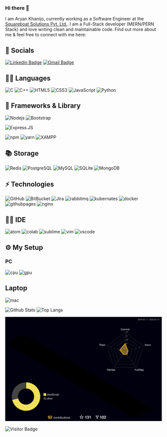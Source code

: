 ### Hi there 👋

I am Aryan Khanijo, currently working as a Software Engineer at the [Squareboat Solutions Pvt. Ltd.](https://squareboat.com/). I am a Full-Stack developer (MERN/PERN Stack) and love writing clean and maintainable code. Find out more about me & feel free to connect with me here:

## 👨 Socials
[![Linkedin Badge](https://img.shields.io/badge/LinkedIn-0077B5?style=for-the-badge&logo=linkedin&logoColor=white)](https://www.linkedin.com/in/aryan-khanijo-8700a1229/)
[![Gmail Badge](https://img.shields.io/badge/Gmail-D14836?style=for-the-badge&logo=gmail&logoColor=white)](mailto:aryan.khanijo@gmail.com)



## 🧑‍💻 Languages

![C](https://img.shields.io/badge/C-00599C?style=for-the-badge&logo=c&logoColor=white)
![C++](https://img.shields.io/badge/C%2B%2B-00599C?style=for-the-badge&logo=c%2B%2B&logoColor=white)
![HTML5](https://img.shields.io/badge/HTML5-E34F26?style=for-the-badge&logo=html5&logoColor=white)
![CSS3](https://img.shields.io/badge/CSS3-1572B6?style=for-the-badge&logo=css3&logoColor=white)
![JavaScript](https://img.shields.io/badge/JavaScript-323330?style=for-the-badge&logo=javascript&logoColor=F7DF1E)
![Python](https://img.shields.io/badge/Python-FFD43B?style=for-the-badge&logo=python&logoColor=blue)

## 🚀 Frameworks & Library

![Nodejs](https://img.shields.io/badge/Node.js-339933?style=for-the-badge&logo=nodedotjs&logoColor=white)
![Bootstrap](https://img.shields.io/badge/Bootstrap-563D7C?style=for-the-badge&logo=bootstrap&logoColor=white)
<!-- ![AngularJS](https://img.shields.io/badge/AngularJS-E23237?style=for-the-badge&logo=angularjs&logoColor=white)
![Django](https://img.shields.io/badge/Django-092E20?style=for-the-badge&logo=django&logoColor=green)
![DRF](https://img.shields.io/badge/django%20rest-ff1709?style=for-the-badge&logo=django&logoColor=white) -->
![Express.JS](https://img.shields.io/badge/Express.js-000000?style=for-the-badge&logo=express&logoColor=white)
<!-- ![JQuery](https://img.shields.io/badge/jQuery-0769AD?style=for-the-badge&logo=jquery&logoColor=white)
![Numpy](https://img.shields.io/badge/Numpy-777BB4?style=for-the-badge&logo=numpy&logoColor=white)
![Scipy](https://img.shields.io/badge/SciPy-654FF0?style=for-the-badge&logo=SciPy&logoColor=white)
![Pandas](https://img.shields.io/badge/Pandas-2C2D72?style=for-the-badge&logo=pandas&logoColor=white)
![ScikitLearn](https://img.shields.io/badge/scikit_learn-F7931E?style=for-the-badge&logo=scikit-learn&logoColor=white)
![OpenCV](https://img.shields.io/badge/OpenCV-27338e?style=for-the-badge&logo=OpenCV&logoColor=white)
![pypi](https://img.shields.io/badge/pypi-3775A9?style=for-the-badge&logo=pypi&logoColor=white) -->
![npm](https://img.shields.io/badge/npm-CB3837?style=for-the-badge&logo=npm&logoColor=white)
![yarn](https://img.shields.io/badge/Yarn-2C8EBB?style=for-the-badge&logo=yarn&logoColor=white)
![XAMPP](https://img.shields.io/badge/Xampp-F37623?style=for-the-badge&logo=xampp&logoColor=white)

## 📚 Storage

![Redis](https://img.shields.io/badge/redis-CC0000.svg?&style=for-the-badge&logo=redis&logoColor=white)
![PostgreSQL](https://img.shields.io/badge/PostgreSQL-316192?style=for-the-badge&logo=postgresql&logoColor=white)
![MySQL](https://img.shields.io/badge/MySQL-005C84?style=for-the-badge&logo=mysql&logoColor=white)
![SQLite](https://img.shields.io/badge/SQLite-07405E?style=for-the-badge&logo=sqlite&logoColor=white)
![MongoDB](https://img.shields.io/badge/MongoDB-4EA94B?style=for-the-badge&logo=mongodb&logoColor=white)
<!-- ![Firebase](https://img.shields.io/badge/firebase-ffca28?style=for-the-badge&logo=firebase&logoColor=black)
![PLSQL](https://img.shields.io/badge/PLSQL-F80000?style=for-the-badge&logo=oracle&logoColor=black)
<!-- 
## 💡 Prototyping Platforms

![RaspberryPi](https://img.shields.io/badge/Raspberry%20Pi-A22846?style=for-the-badge&logo=Raspberry%20Pi&logoColor=white)
![Arduino](https://img.shields.io/badge/Arduino-00979D?style=for-the-badge&logo=Arduino&logoColor=white)
## 💻 Terminals
<!-- ![Git](https://img.shields.io/badge/GIT-E44C30?style=for-the-badge&logo=git&logoColor=white)
<!-- ![Linux](https://img.shields.io/badge/Linux-FCC624?style=for-the-badge&logo=linux&logoColor=black)
<!-- ![zsh](https://img.shields.io/badge/zsh-000000?style=for-the-badge&logo=iterm2&logoColor=white)
<![powershell](https://img.shields.io/badge/powershell-5391FE?style=for-the-badge&logo=powershell&logoColor=white)
![Windowsterminal](https://img.shields.io/badge/windows%20terminal-4D4D4D?style=for-the-badge&logo=windows%20terminal&logoColor=white) -->

<!-- ## 💽 Operating System
<!-- ![Kali](https://img.shields.io/badge/Kali_Linux-557C94?style=for-the-badge&logo=kali-linux&logoColor=white)
<!-- ![Ubuntu](https://img.shields.io/badge/Ubuntu-E95420?style=for-the-badge&logo=ubuntu&logoColor=white)
<!-- ![MacOS](https://img.shields.io/badge/mac%20os-000000?style=for-the-badge&logo=apple&logoColor=white)
![windows](https://img.shields.io/badge/Windows-0078D6?style=for-the-badge&logo=windows&logoColor=white)-->

## ⚡ Technologies

<!--![Heroku](https://img.shields.io/badge/Heroku-430098?style=for-the-badge&logo=heroku&logoColor=white) -->
![GitHub](https://img.shields.io/badge/GitHub-100000?style=for-the-badge&logo=github&logoColor=white)
![BitBucket](https://img.shields.io/badge/Bitbucket-0747a6?style=for-the-badge&logo=bitbucket&logoColor=white)
![Jira](https://img.shields.io/badge/Jira-0052CC?style=for-the-badge&logo=Jira&logoColor=white)
![rabbitmq](https://img.shields.io/badge/rabbitmq-%23FF6600.svg?&style=for-the-badge&logo=rabbitmq&logoColor=white)
![kubernates](https://img.shields.io/badge/kubernetes-326ce5.svg?&style=for-the-badge&logo=kubernetes&logoColor=white)
![docker](https://img.shields.io/badge/Docker-2CA5E0?style=for-the-badge&logo=docker&logoColor=white)
![githubpages](https://img.shields.io/badge/GitHub%20Pages-222222?style=for-the-badge&logo=GitHub%20Pages&logoColor=white)
![nginx](https://img.shields.io/badge/Nginx-009639?style=for-the-badge&logo=nginx&logoColor=white)

## 👩‍💻 IDE

<!--![arduinoide](https://img.shields.io/badge/Arduino_IDE-00979D?style=for-the-badge&logo=arduino&logoColor=white) -->
![atom](https://img.shields.io/badge/Atom-66595C?style=for-the-badge&logo=Atom&logoColor=white)
![colab](https://img.shields.io/badge/Colab-F9AB00?style=for-the-badge&logo=googlecolab&color=525252)
![sublime](https://img.shields.io/badge/sublime_text-%23575757.svg?&style=for-the-badge&logo=sublime-text&logoColor=important)
![vim](https://img.shields.io/badge/VIM-%2311AB00.svg?&style=for-the-badge&logo=vim&logoColor=white) 
![vscode](https://img.shields.io/badge/VSCode-0078D4?style=for-the-badge&logo=visual%20studio%20code&logoColor=white)

## ⚙️ My Setup
### PC

![cpu](https://img.shields.io/badge/AMD%20Ryzen%207%205800X-ED1C24?style=for-the-badge&logo=amd&logoColor=white)
![gpu](https://img.shields.io/badge/NVIDIA-RTX2070S-76B900?style=for-the-badge&logo=nvidia&logoColor=white)

## Laptop

![mac](https://img.shields.io/badge/apple%20macbook%20air%20M1-333333?style=for-the-badge&logo=apple&logoColor=white)

![Github Stats](https://github-readme-stats.vercel.app/api?username=aryan-khanijo&count_private=true&show_icons=true&include_all_commits=true&theme=dark)
![Top Langs](https://github-readme-stats.vercel.app/api/top-langs/?username=aryan-khanijo&hide=TeX&layout=compact&theme=dark)

![](./profile-3d-contrib/profile-night-rainbow.svg)

![Visitor Badge](https://visitor-badge.laobi.icu/badge?page_id=aryan-khanijo)
